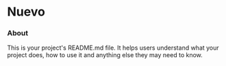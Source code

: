 Nuevo
=====

### About

This is your project's README.md file. It helps users understand what your
project does, how to use it and anything else they may need to know.